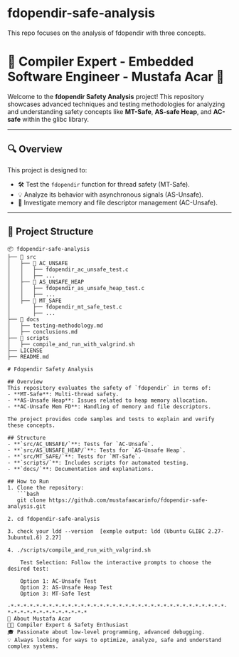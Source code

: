 # fdopendir-safe-analysis
This repo focuses on the analysis of fdopendir with three concepts.

# 🚀 Compiler Expert - Embedded Software Engineer - Mustafa Acar 🌟

Welcome to the **fdopendir Safety Analysis** project! This repository showcases advanced techniques and testing methodologies for analyzing and understanding safety concepts like **MT-Safe**, **AS-safe Heap**, and **AC-safe** within the glibc library.

---

## 🔍 Overview
This project is designed to:
- 🛠️ Test the `fdopendir` function for thread safety (MT-Safe).
- 💡 Analyze its behavior with asynchronous signals (AS-Unsafe).
- 🔗 Investigate memory and file descriptor management (AC-Unsafe).

------------

## 📂 Project Structure

```plaintext
📦 fdopendir-safe-analysis
├── 📁 src
│   ├── 📁 AC_UNSAFE
│   │   ├── fdopendir_ac_unsafe_test.c
│   │   ├── ...
│   ├── 📁 AS_UNSAFE_HEAP
│   │   ├── fdopendir_as_unsafe_heap_test.c
│   │   ├── ...
│   ├── 📁 MT_SAFE
│       ├── fdopendir_mt_safe_test.c
│       ├── ...
├── 📁 docs
│   ├── testing-methodology.md
│   ├── conclusions.md
├── 📁 scripts
│   ├── compile_and_run_with_valgrind.sh
├── LICENSE
├── README.md

# Fdopendir Safety Analysis

## Overview
This repository evaluates the safety of `fdopendir` in terms of:
- **MT-Safe**: Multi-thread safety.
- **AS-Unsafe Heap**: Issues related to heap memory allocation.
- **AC-Unsafe Mem FD**: Handling of memory and file descriptors.

The project provides code samples and tests to explain and verify these concepts.

## Structure
- **`src/AC_UNSAFE/`**: Tests for `AC-Unsafe`.
- **`src/AS_UNSAFE_HEAP/`**: Tests for `AS-Unsafe Heap`.
- **`src/MT_SAFE/`**: Tests for `MT-Safe`.
- **`scripts/`**: Includes scripts for automated testing.
- **`docs/`**: Documentation and explanations.

## How to Run
1. Clone the repository:
   ```bash
   git clone https://github.com/mustafaacarinfo/fdopendir-safe-analysis.git

2. cd fdopendir-safe-analysis

3. check your ldd --version  [exmple output: ldd (Ubuntu GLIBC 2.27-3ubuntu1.6) 2.27]
    
4. ./scripts/compile_and_run_with_valgrind.sh

    Test Selection: Follow the interactive prompts to choose the desired test:

    Option 1: AC-Unsafe Test
    Option 2: AS-Unsafe Heap Test
    Option 3: MT-Safe Test

-*-*-*-*-*-*-*-*-*-*-*-*-*-*-*-*-*-*-*-*-*-*-*-*-*-*-*-*-*-*-*-*-*-*-*-*-*-*-*-*-*-*-*-*-*-*-*
🌟 About Mustafa Acar
👨‍💻 Compiler Expert & Safety Enthusiast
🎓 Passionate about low-level programming, advanced debugging.
💡 Always looking for ways to optimize, analyze, safe and understand complex systems.
